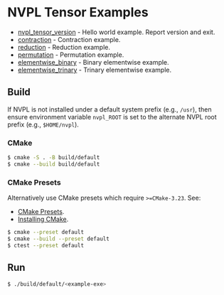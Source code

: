 # NVPL Tensor Examples

* [nvpl_tensor_version](nvpl_tensor_version/README.md) - Hello world example.  Report version and exit.
* [contraction](contraction/README.md) - Contraction example.
* [reduction](reduction/README.md) - Reduction example.
* [permutation](permutation/README.md) - Permutation example.
* [elementwise_binary](elementwise_binary/README.md) - Binary elementwise example.
* [elementwise_trinary](elementwise_trinary/README.md) - Trinary elementwise example.

## Build

If NVPL is not installed under a default system prefix (e.g., `/usr`), then ensure environment variable `nvpl_ROOT` is set to the alternate NVPL root prefix (e.g., `$HOME/nvpl`).

### CMake

```bash
$ cmake -S . -B build/default
$ cmake --build build/default
```

### CMake Presets

Alternatively use CMake presets which require `>=CMake-3.23`. See:
* [CMake Presets](https://cmake.org/cmake/help/latest/manual/cmake-presets.7.html).
* [Installing CMake](https://cmake.org/install/).

```bash
$ cmake --preset default
$ cmake --build --preset default
$ ctest --preset default
```

## Run

```bash
$ ./build/default/<example-exe>
```

